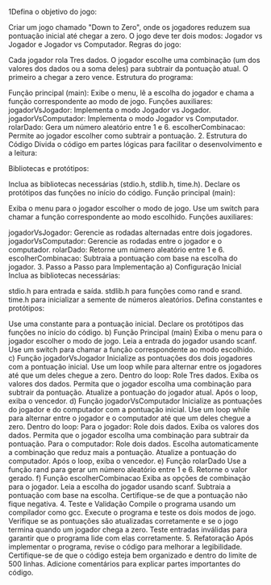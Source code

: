 

1Defina o objetivo do jogo:

Criar um jogo chamado "Down to Zero", onde os jogadores reduzem sua pontuação inicial até chegar a zero.
O jogo deve ter dois modos: Jogador vs Jogador e Jogador vs Computador.
Regras do jogo:

Cada jogador rola Tres dados.
O jogador escolhe uma combinação (um dos valores dos dados ou a soma deles) para subtrair da pontuação atual.
O primeiro a chegar a zero vence.
Estrutura do programa:

Função principal (main): Exibe o menu, lê a escolha do jogador e chama a função correspondente ao modo de jogo.
Funções auxiliares:
jogadorVsJogador: Implementa o modo Jogador vs Jogador.
jogadorVsComputador: Implementa o modo Jogador vs Computador.
rolarDado: Gera um número aleatório entre 1 e 6.
escolherCombinacao: Permite ao jogador escolher como subtrair a pontuação.
2. Estrutura do Código
Divida o código em partes lógicas para facilitar o desenvolvimento e a leitura:

Bibliotecas e protótipos:

Inclua as bibliotecas necessárias (stdio.h, stdlib.h, time.h).
Declare os protótipos das funções no início do código.
Função principal (main):

Exiba o menu para o jogador escolher o modo de jogo.
Use um switch para chamar a função correspondente ao modo escolhido.
Funções auxiliares:

jogadorVsJogador: Gerencie as rodadas alternadas entre dois jogadores.
jogadorVsComputador: Gerencie as rodadas entre o jogador e o computador.
rolarDado: Retorne um número aleatório entre 1 e 6.
escolherCombinacao: Subtraia a pontuação com base na escolha do jogador.
3. Passo a Passo para Implementação
a) Configuração Inicial
Inclua as bibliotecas necessárias:

stdio.h para entrada e saída.
stdlib.h para funções como rand e srand.
time.h para inicializar a semente de números aleatórios.
Defina constantes e protótipos:

Use uma constante para a pontuação inicial.
Declare os protótipos das funções no início do código.
b) Função Principal (main)
Exiba o menu para o jogador escolher o modo de jogo.
Leia a entrada do jogador usando scanf.
Use um switch para chamar a função correspondente ao modo escolhido.
c) Função jogadorVsJogador
Inicialize as pontuações dos dois jogadores com a pontuação inicial.
Use um loop while para alternar entre os jogadores até que um deles chegue a zero.
Dentro do loop:
Role Tres dados.
Exiba os valores dos dados.
Permita que o jogador escolha uma combinação para subtrair da pontuação.
Atualize a pontuação do jogador atual.
Após o loop, exiba o vencedor.
d) Função jogadorVsComputador
Inicialize as pontuações do jogador e do computador com a pontuação inicial.
Use um loop while para alternar entre o jogador e o computador até que um deles chegue a zero.
Dentro do loop:
Para o jogador:
Role dois dados.
Exiba os valores dos dados.
Permita que o jogador escolha uma combinação para subtrair da pontuação.
Para o computador:
Role dois dados.
Escolha automaticamente a combinação que reduz mais a pontuação.
Atualize a pontuação do computador.
Após o loop, exiba o vencedor.
e) Função rolarDado
Use a função rand para gerar um número aleatório entre 1 e 6.
Retorne o valor gerado.
f) Função escolherCombinacao
Exiba as opções de combinação para o jogador.
Leia a escolha do jogador usando scanf.
Subtraia a pontuação com base na escolha.
Certifique-se de que a pontuação não fique negativa.
4. Teste e Validação
Compile o programa usando um compilador como gcc.
Execute o programa e teste os dois modos de jogo.
Verifique se as pontuações são atualizadas corretamente e se o jogo termina quando um jogador chega a zero.
Teste entradas inválidas para garantir que o programa lide com elas corretamente.
5. Refatoração
Após implementar o programa, revise o código para melhorar a legibilidade.
Certifique-se de que o código esteja bem organizado e dentro do limite de 500 linhas.
Adicione comentários para explicar partes importantes do código.